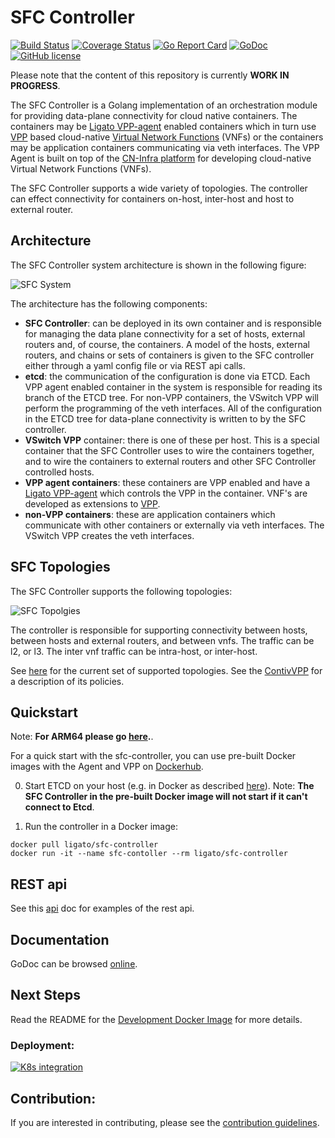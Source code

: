 # SFC Controller

[![Build Status](https://travis-ci.org/ligato/sfc-controller.svg?branch=master)](https://travis-ci.org/ligato/sfc-controller)
[![Coverage Status](https://coveralls.io/repos/github/ligato/sfc-controller/badge.svg?branch=master)](https://coveralls.io/github/ligato/sfc-controller?branch=master)
[![Go Report Card](https://goreportcard.com/badge/github.com/ligato/sfc-controller)](https://goreportcard.com/report/github.com/ligato/sfc-controller)
[![GoDoc](https://godoc.org/github.com/ligato/sfc-controller?status.svg)](https://godoc.org/github.com/ligato/sfc-controller)
[![GitHub license](https://img.shields.io/badge/license-Apache%20license%202.0-blue.svg)](https://github.com/ligato/sfc-controller/blob/master/LICENSE)

Please note that the content of this repository is currently **WORK IN PROGRESS**.

The SFC Controller is a Golang implementation of an orchestration module
for providing data-plane connectivity for cloud native containers.  The
containers may be [Ligato VPP-agent][0] enabled containers which in turn use
[VPP][1] based cloud-native [Virtual Network Functions][2] (VNFs) or the
containers may be application containers communicating via veth interfaces.
The VPP Agent is built on top of the [CN-Infra platform][5] for developing
cloud-native Virtual Network Functions (VNFs).

The SFC Controller supports a wide variety of topologies.  The controller can
effect connectivity for containers on-host, inter-host and host to external
router.

## Architecture

The SFC Controller system architecture is shown in the following figure:

![SFC System](docs/imgs/sfc_system.png "SFC System")

The architecture has the following components:
* **SFC Controller**: can be deployed in its own container and is responsible
for managing the data plane connectivity for a set of hosts, external 
routers and, of course, the containers.  A model of the hosts, external
routers, and chains or sets of containers is given to the SFC controller
either through a yaml config file or via REST api calls.
* **etcd**: the communication of the configuration is done via ETCD.  Each
VPP agent enabled container in the system is responsible for reading its
branch of the ETCD tree.  For non-VPP containers, the VSwitch VPP will
perform the programming of the veth interfaces.  All of the configuration
in the ETCD tree for data-plane connectivity is written to by the SFC
controller.
* **VSwitch VPP** container: there is one of these per host.  This is a special
container that the SFC Controller uses to wire the containers together,
and to wire the containers to external routers and other SFC Controller
controlled hosts.
* **VPP agent containers**: these containers are VPP enabled and have a
[Ligato VPP-agent][0] which controls the VPP in the container.  VNF's are
developed as extensions to [VPP][1].
* **non-VPP containers**: these are application containers which communicate
with other containers or externally via veth interfaces.  The VSwitch VPP
creates the veth interfaces.

## SFC Topologies

The SFC Controller supports the following topologies:

![SFC Topolgies](docs/imgs/sfc_topologies.png "SFC Topologies")

The controller is responsible for supporting connectivity between hosts, between
hosts and external routers, and between vnfs.  The traffic can be l2, or l3.
The inter vnf traffic can be intra-host, or inter-host.

See [here](topologies/topologies.md) for the current set of supported topologies.
See the [ContivVPP](https://github.com/contiv/vpp) for a description of its policies.

## Quickstart

Note: **For ARM64 please go [here][9].**.

For a quick start with the sfc-controller, you can use pre-built Docker images with
the Agent and VPP on [Dockerhub][6].

0. Start ETCD on your host (e.g. in Docker as described [here][7]).
   Note: **The SFC Controller in the pre-built Docker image will not start if it can't 
   connect to Etcd**.

1. Run the controller in a Docker image:
```
docker pull ligato/sfc-controller
docker run -it --name sfc-contoller --rm ligato/sfc-controller
```

## REST api

See this [api](docs/RestAPI.md) doc for examples of the rest api.
## Documentation

GoDoc can be browsed [online](https://godoc.org/github.com/ligato/sfc-controller).

## Next Steps

Read the README for the [Development Docker Image](docker/dev_sfc_controller/README.md) for more details.


### Deployment:

[![K8s integration](docs/imgs/k8s_deployment_thumb.png "SFC Controller - K8s integration")](docs/Deployment.md)

## Contribution:

If you are interested in contributing, please see the [contribution guidelines](CONTRIBUTING.md).

[0]: https://github.com/ligato/vpp-agent
[1]: https://fd.io/
[2]: https://github.com/ligato/cn-infra/blob/master/docs/readmes/cn_virtual_function.md
[3]: https://github.com/ligato/sfc-controller/tree/master/controller/cnpdriver
[4]: https://github.com/ligato/cn-infra
[5]: https://github.com/ligato/cn-infra/tree/master/core
[6]: https://hub.docker.com/r/ligato/sfc-controller/
[7]: docker/dev_vpp_agent/README.md#running-etcd-server-on-local-host
[8]: https://github.com/ligato/vpp-agent#quickstart
[9]: docs/arm64/README.md
